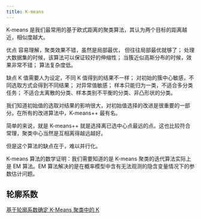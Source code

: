 ```yaml
---
title: K-means
---
```


K-means 是我们最常用的基于欧式距离的聚类算法，其认为两个目标的距离越近，相似度越大。

优点
容易理解，聚类效果不错，虽然是局部最优， 但往往局部最优就够了；
处理大数据集的时候，该算法可以保证较好的伸缩性；
当簇近似高斯分布的时候，效果非常不错；
算法复杂度低。

缺点
K 值需要人为设定，不同 K 值得到的结果不一样；
对初始的簇中心敏感，不同选取方式会得到不同结果；
对异常值敏感；
样本只能归为一类，不适合多分类任务；
不适合太离散的分类、样本类别不平衡的分类、非凸形状的分类。

我们知道初始值的选取对结果的影响很大，对初始值选择的改进是很重要的一部分。在所有的改进算法中，K-means++ 最有名。

简单的来说，就是 K-means++ 就是选择离已选中心点最远的点。这也比较符合常理，聚类中心当然是互相离得越远越好。

但是这个算法的缺点在于，难以并行化。

K-means 算法的数学证明：我们需要知道的是 K-means 聚类的迭代算法实际上是 EM 算法。EM 算法解决的是在概率模型中含有无法观测的隐含变量情况下的参数估计问题。

## 轮廓系数

[基于轮廓系数确定 K-Means 聚类中的 K](https://zhuanlan.zhihu.com/p/128589852)
